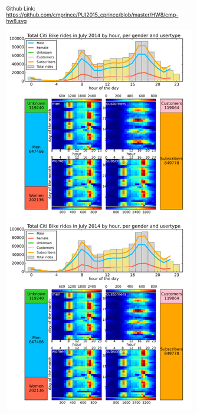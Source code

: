 
Github Link: https://github.com/cmprince/PUI2015_cprince/blob/master/HW8/cmp-hw8.svg

![Alt text](https://github.com/cmprince/PUI2015_cprince/blob/master/HW8/cmp-hw8.svg)
<img src="https://github.com/cmprince/PUI2015_cprince/blob/master/HW8/cmp-hw8.svg">
